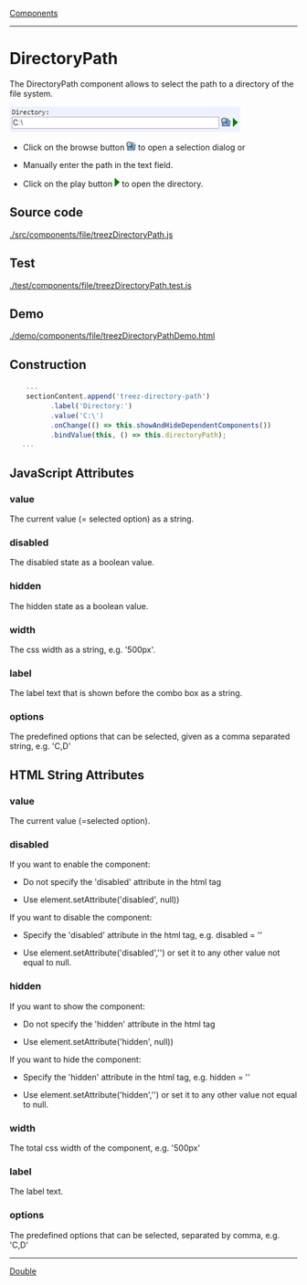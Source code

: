 [Components](../components.md)

----

# DirectoryPath
		
The DirectoryPath component allows to select the path to a directory of the file system. 
	
![](../../images/treez_directory_path.png)

* Click on the browse button ![](../../../icons/browse.png) to open a selection dialog or

* Manually enter the path in the text field. 

* Click on the play button ![](../../../icons/run_triangle.png) to open the directory.

		
## Source code

[./src/components/file/treezDirectoryPath.js](../../../src/components/file/treezDirectoryPath.js)

## Test

[./test/components/file/treezDirectoryPath.test.js](../../../test/components/file/treezDirectoryPath.test.js)

## Demo

[./demo/components/file/treezDirectoryPathDemo.html](../../../demo/components/file/treezDirectoryPathDemo.html)

## Construction

```javascript
    ...
    sectionContent.append('treez-directory-path')
		  .label('Directory:')		
		  .value('C:\')
		  .onChange(() => this.showAndHideDependentComponents())
		  .bindValue(this, () => this.directoryPath);	
   ...
```

## JavaScript Attributes

### value

The current value (= selected option) as a string. 

### disabled

The disabled state as a boolean value. 

### hidden

The hidden state as a boolean value.

### width

The css width as a string, e.g. '500px'.

### label

The label text that is shown before the combo box as a string. 

### options

The predefined options that can be selected, given as a comma separated string, e.g. 'C,D'

## HTML String Attributes

### value

The current value (=selected option). 

### disabled

If you want to enable the component:

* Do not specify the 'disabled' attribute in the html tag

* Use element.setAttribute('disabled', null)) 

If you want to disable the component:

* Specify the 'disabled' attribute in the html tag, e.g. disabled = ''

* Use element.setAttribute('disabled','') or set it to any other value not equal to null. 

### hidden

If you want to show the component:

* Do not specify the 'hidden' attribute in the html tag

* Use element.setAttribute('hidden', null)) 

If you want to hide the component:

* Specify the 'hidden' attribute in the html tag, e.g. hidden = ''

* Use element.setAttribute('hidden','') or set it to any other value not equal to null. 

### width

The total css width of the component, e.g. '500px'

### label

The label text.

### options

The predefined options that can be selected, separated by comma, e.g. 'C,D'



----

[Double](../number/double.md)
